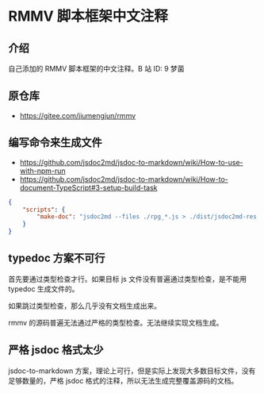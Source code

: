 # RMMV 脚本框架中文注释

## 介绍

自己添加的 RMMV 脚本框架的中文注释。B 站 ID: 9 梦菌

## 原仓库

- https://gitee.com/jiumengjun/rmmv

## 编写命令来生成文件

- https://github.com/jsdoc2md/jsdoc-to-markdown/wiki/How-to-use-with-npm-run
- https://github.com/jsdoc2md/jsdoc-to-markdown/wiki/How-to-document-TypeScript#3-setup-build-task

```json
{
	"scripts": {
		"make-doc": "jsdoc2md --files ./rpg_*.js > ./dist/jsdoc2md-res.md"
	}
}
```

## typedoc 方案不可行

首先要通过类型检查才行。如果目标 js 文件没有普遍通过类型检查，是不能用 typedoc 生成文件的。

如果跳过类型检查，那么几乎没有文档生成出来。

rmmv 的源码普遍无法通过严格的类型检查。无法继续实现文档生成。

## 严格 jsdoc 格式太少

jsdoc-to-markdown 方案，理论上可行，但是实际上发现大多数目标文件，没有足够数量的，严格 jsdoc 格式的注释，所以无法生成完整覆盖源码的文档。
